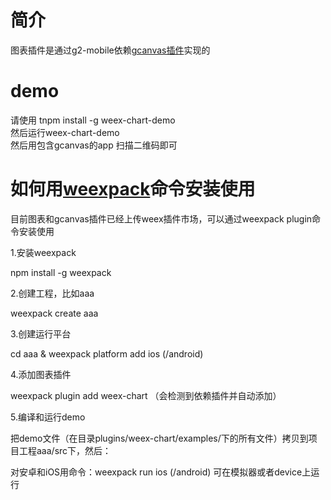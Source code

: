 # 简介
图表插件是通过g2-mobile依赖[gcanvas插件](../weex-plugin-gcanvas)实现的

# demo
请使用 tnpm install -g weex-chart-demo  
然后运行weex-chart-demo   
然后用包含gcanvas的app 扫描二维码即可 

# 如何用[weexpack](https://github.com/weexteam/weex-pack)命令安装使用

目前图表和gcanvas插件已经上传weex插件市场，可以通过weexpack plugin命令安装使用

1.安装weexpack

npm install -g weexpack

2.创建工程，比如aaa

weexpack create aaa

3.创建运行平台

cd aaa & weexpack platform add ios (/android)

4.添加图表插件

weexpack plugin add weex-chart （会检测到依赖插件并自动添加）

5.编译和运行demo

把demo文件（在目录plugins/weex-chart/examples/下的所有文件）拷贝到项目工程aaa/src下，然后：

对安卓和iOS用命令：weexpack run ios (/android) 可在模拟器或者device上运行


